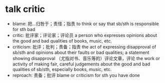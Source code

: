 # talk critic

- blame: 把…归咎于；责怪；指责 to think or say that sb/sth is responsible for sth bad
- critic: 批评家；评论家；评论员 a person who expresses opinions about the good and bad qualities of books, music, etc.
- criticism: 批评；批判；责备；指责 the act of expressing disapproval of sb/sth and opinions about their faults or bad qualities; a statement showing disapproval （尤指对书、音乐等的）评论文章，评论 the work or activity of making fair, careful judgements about the good and bad qualities of sb/sth, especially books, music, etc.
- reproach: 责备；批评 blame or criticism for sth you have done
